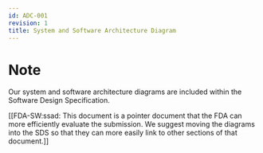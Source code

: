 ```yaml
---
id: ADC-001
revision: 1
title: System and Software Architecture Diagram
---
```


# Note

Our system and software architecture diagrams are included within the Software Design Specification.

[[FDA-SW:ssad: This document is a pointer document that the FDA can more efficiently evaluate the submission. We suggest moving the diagrams into the SDS so that they can more easily link to other sections of that document.]]